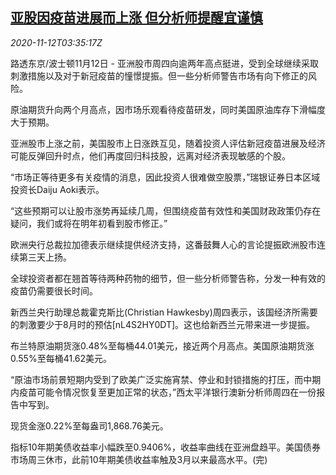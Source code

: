 <!--1605154996000-->
[亚股因疫苗进展而上涨 但分析师提醒宜谨慎](https://cn.reuters.com/article/asia-financial-markets-1112-thur-idCNKBS27S0EK)
------

<div><i>2020-11-12T03:35:17Z</i></div><p>路透东京/波士顿11月12日 - 亚洲股市周四向逾两年高点挺进，受到全球继续采取刺激措施以及对于新冠疫苗的憧憬提振。但一些分析师警告市场有向下修正的风险。</p><p>原油期货升向两个月高点，因市场乐观看待疫苗研发，同时美国原油库存下滑幅度大于预期。</p><p>亚洲股市上涨之前，美国股市上日涨跌互见，随着投资人评估新冠疫苗进展及经济可能反弹回升时点，他们再度回归科技股，远离对经济表现敏感的个股。</p><p>“市场正等待更多有关疫情的消息，因此投资人很难做空股票，”瑞银证券日本区域投资长Daiju Aoki表示。</p><p>“这些预期可以让股市涨势再延续几周，但围绕疫苗有效性和美国财政政策仍存在疑问，我们或将在明年初看到股市修正。”</p><p>欧洲央行总裁拉加德表示继续提供经济支持，这番鼓舞人心的言论提振欧洲股市连续第三天上扬。</p><p>全球投资者都在翘首等待两种药物的细节，但一些分析师警告称，分发一种有效的疫苗仍需要很长时间。</p><p>新西兰央行助理总裁霍克斯比(Christian Hawkesby)周四表示，该国经济所需要的刺激要少于8月时的预估[nL4S2HY0DT]。这也给新西兰元带来进一步提振。</p><p>布兰特原油期货涨0.48%至每桶44.01美元，接近两个月高点。美国原油期货涨0.55%至每桶41.62美元。</p><p>“原油市场前景短期内受到了欧美广泛实施宵禁、停业和封锁措施的打压，而中期内疫苗可能令情况恢复至更加正常的状态，”西太平洋银行澳新分析师周四在一份报告中写到。</p><p>现货金涨0.22%至每盎司1,868.76美元。</p><p>指标10年期美债收益率小幅跌至0.9406%，收益率曲线在亚洲盘趋平。美国债券市场周三休市，此前10年期美债收益率触及3月以来最高水平。(完)</p>
